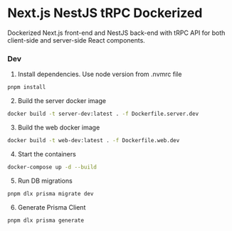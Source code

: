 # Next.js NestJS tRPC Dockerized

Dockerized Next.js front-end and NestJS back-end with tRPC API for both client-side and server-side React components.

### Dev

1. Install dependencies.
   Use node version from .nvmrc file

```bash
pnpm install
```

2. Build the server docker image

```bash
docker build -t server-dev:latest . -f Dockerfile.server.dev
```

3. Build the web docker image

```bash
docker build -t web-dev:latest . -f Dockerfile.web.dev
```

4. Start the containers

```bash
docker-compose up -d --build
```

5. Run DB migrations

```bash
pnpm dlx prisma migrate dev
```

6. Generate Prisma Client

```bash
pnpm dlx prisma generate
```
